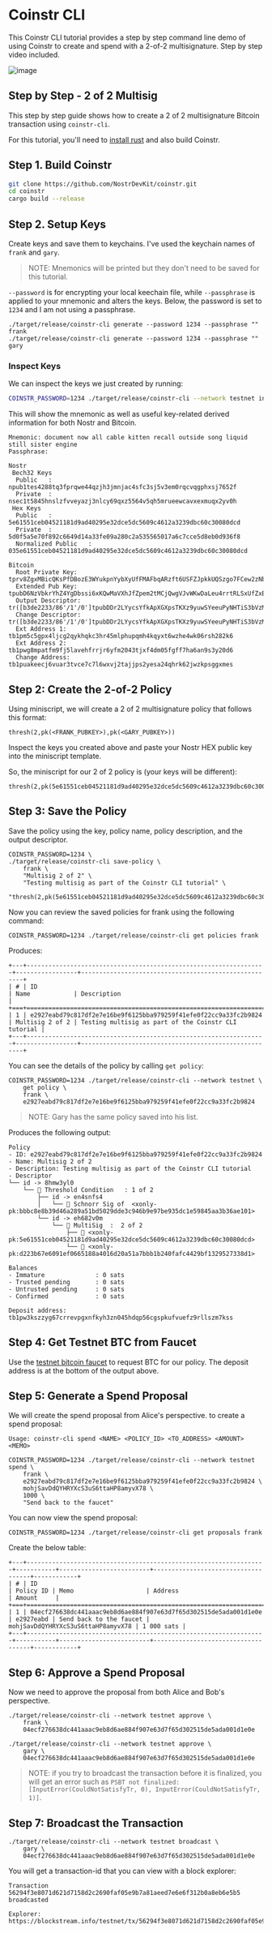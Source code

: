 # Coinstr CLI
This Coinstr CLI tutorial provides a step by step command line demo of using Coinstr to create and spend with a 2-of-2 multisignature. Step by step video included.

![image](coinstr-tutorial-usecases.png)


## Step by Step - 2 of 2 Multisig
This step by step guide shows how to create a 2 of 2 multisignature Bitcoin transaction using `coinstr-cli`. 

For this tutorial, you'll need to [install rust](https://rustup.rs) and also build Coinstr.

## Step 1. Build Coinstr
```bash
git clone https://github.com/NostrDevKit/coinstr.git
cd coinstr
cargo build --release
```

## Step 2. Setup Keys
Create keys and save them to keychains. I've used the keychain names of `frank` and `gary`.

> NOTE: Mnemonics will be printed but they don't need to be saved for this tutorial.

`--password` is for encrypting your local keechain file, while `--passphrase` is applied to your mnemonic and alters the keys. Below, the password is set to `1234` and I am not using a passphrase.

```
./target/release/coinstr-cli generate --password 1234 --passphrase "" frank
./target/release/coinstr-cli generate --password 1234 --passphrase "" gary
```

### Inspect Keys

We can inspect the keys we just created by running: 
```bash
COINSTR_PASSWORD=1234 ./target/release/coinstr-cli --network testnet inspect frank
```

This will show the mnemonic as well as useful key-related derived information for both Nostr and Bitcoin.

```
Mnemonic: document now all cable kitten recall outside song liquid still sister engine
Passphrase: 

Nostr
 Bech32 Keys
  Public   : npub1tes4288tq3fprqwe44qzjh3jmnjac4sfc3sj5v3em0rqcvqgphxsj7652f 
  Private  : nsec1t5845hnslzfvveyazj3nlcy69qxz5564v5qh5mrueewcavxexmuqx2yv0h 
 Hex Keys
  Public   : 5e61551ceb04521181d9ad40295e32dce5dc5609c4612a3239dbc60c30080dcd 
  Private  : 5d0f5a5e70f892c6649d14a33fe09a280c2a535565017a6c7cce5d8eb0d936f8 
  Normalized Public   : 035e61551ceb04521181d9ad40295e32dce5dc5609c4612a3239dbc60c30080dcd 

Bitcoin
  Root Private Key: tprv8ZgxMBicQKsPfDBozE3WYukpnYybXyUfFMAFbqARzft6USFZJpkkUQSzgo7FCew2zNbdbmnttL57qh3HLkBUd59TGonUBw2rTcENe8hMvLt
  Extended Pub Key: tpubD6NzVbkrYhZ4YgDbssi6xKQwMaVXhJfZpem2tMCjQwgVJvWKwDaLeu4rrtRLSxUfZxBpMHCgL7zEsbjTDx8FuttBq49Hvnfddxmw5wyWaq3
  Output Descriptor: tr([b3de2233/86'/1'/0']tpubDDr2LYycsYfkApXGXpsTKXz9yuwSYeeuPyNHTiS3bVzM3ab7CZifpVmk9CJxBa5Ueu5uakusH1NWWitQ1Kg8fwnVc6H9ad7RcSUSBx9GujA/0/*)#nhpcgk5a
  Change Descriptor: tr([b3de2233/86'/1'/0']tpubDDr2LYycsYfkApXGXpsTKXz9yuwSYeeuPyNHTiS3bVzM3ab7CZifpVmk9CJxBa5Ueu5uakusH1NWWitQ1Kg8fwnVc6H9ad7RcSUSBx9GujA/1/*)#zrye4ry9
  Ext Address 1: tb1pm5c5gpx4ljcg2qykhqkc3hr45mlphupqmh4kqyxt6wzhe4wk06rsh282k6
  Ext Address 2: tb1pwg8mpatfm9fj5lavehfrrjr6yfm2043tjxf4dm05fgff7ha6an9s3y20d6
  Change Address: tb1puakeecj6vuar3tvce7c7l6wxvj2tajjps2yesa24qhrk62jwzkpsggxmes
```

## Step 2: Create the 2-of-2 Policy
Using miniscript, we will create a 2 of 2 multisignature policy that follows this format: 
```
thresh(2,pk(<FRANK_PUBKEY>),pk(<GARY_PUBKEY>))
```

Inspect the keys you created above and paste your Nostr HEX public key into the miniscript template.

So, the miniscript for our 2 of 2 policy is (your keys will be different):
```
thresh(2,pk(5e61551ceb04521181d9ad40295e32dce5dc5609c4612a3239dbc60c30080dcd),pk(d223b67e6091ef0665188a4016d20a51a7bbb1b240fafc4429bf1329527338d1))
```

## Step 3: Save the Policy 
Save the policy using the key, policy name, policy description, and the output descriptor.

```
COINSTR_PASSWORD=1234 \
./target/release/coinstr-cli save-policy \
    frank \
    "Multisig 2 of 2" \
    "Testing multisig as part of the Coinstr CLI tutorial" \
    "thresh(2,pk(5e61551ceb04521181d9ad40295e32dce5dc5609c4612a3239dbc60c30080dcd),pk(d223b67e6091ef0665188a4016d20a51a7bbb1b240fafc4429bf1329527338d1))"
```

Now you can review the saved policies for frank using the following command: 
```
COINSTR_PASSWORD=1234 ./target/release/coinstr-cli get policies frank
```

Produces: 
```
+---+------------------------------------------------------------------+-----------------+------------------------------------------------------+
| # | ID                                                               | Name            | Description                                          |
+===+==================================================================+=================+======================================================+
| 1 | e2927eabd79c817df2e7e16be9f6125bba979259f41efe0f22cc9a33fc2b9824 | Multisig 2 of 2 | Testing multisig as part of the Coinstr CLI tutorial |
+---+------------------------------------------------------------------+-----------------+------------------------------------------------------+
```

You can see the details of the policy by calling `get policy`: 
```
COINSTR_PASSWORD=1234 ./target/release/coinstr-cli --network testnet \
    get policy \
    frank \
    e2927eabd79c817df2e7e16be9f6125bba979259f41efe0f22cc9a33fc2b9824
```

> NOTE: Gary has the same policy saved into his list.

Produces the following output: 
```
Policy
- ID: e2927eabd79c817df2e7e16be9f6125bba979259f41efe0f22cc9a33fc2b9824
- Name: Multisig 2 of 2
- Description: Testing multisig as part of the Coinstr CLI tutorial
- Descriptor
└── id -> 8hmw3yl0
    └── 👑 Threshold Condition   : 1 of 2 
        ├── id -> en4snfs4
        │   └── 🔑 Schnorr Sig of  <xonly-pk:bbbc8e8b39d46a289a51bd5029dde3c946b9e97be935dc1e59845aa3b36ae101>
        └── id -> eh682v0m
            └── 🤝 MultiSig  :  2 of 2
                ├── 🔑 <xonly-pk:5e61551ceb04521181d9ad40295e32dce5dc5609c4612a3239dbc60c30080dcd>
                └── 🔑 <xonly-pk:d223b67e6091ef0665188a4016d20a51a7bbb1b240fafc4429bf1329527338d1>

Balances
- Immature            	: 0 sats
- Trusted pending     	: 0 sats
- Untrusted pending   	: 0 sats
- Confirmed           	: 0 sats

Deposit address: tb1pw3kszzyg67crrevpgxnfkyh3zn045hdqp56cgspkufvuefz9rllszm7kss
```

## Step 4: Get Testnet BTC from Faucet
Use the [testnet bitcoin faucet](https://testnet-faucet.com/btc-testnet/) to request BTC for our policy. The deposit address is at the bottom of the output above.

## Step 5: Generate a Spend Proposal
We will create the spend proposal from Alice's perspective. to create a spend proposal: 
```
Usage: coinstr-cli spend <NAME> <POLICY_ID> <TO_ADDRESS> <AMOUNT> <MEMO>
```
```
COINSTR_PASSWORD=1234 ./target/release/coinstr-cli --network testnet spend \
    frank \
    e2927eabd79c817df2e7e16be9f6125bba979259f41efe0f22cc9a33fc2b9824 \
    mohjSavDdQYHRYXcS3uS6ttaHP8amyvX78 \
    1000 \
    "Send back to the faucet"
```
You can now view the spend proposal:
```
COINSTR_PASSWORD=1234 ./target/release/coinstr-cli get proposals frank
```
Create the below table: 
```
+---+------------------------------------------------------------------+-----------+-------------------------+------------------------------------+------------+
| # | ID                                                               | Policy ID | Memo                    | Address                            | Amount     |
+===+==================================================================+===========+=========================+====================================+============+
| 1 | 04ecf276638dc441aaac9eb8d6ae884f907e63d7f65d302515de5ada001d1e0e | e2927eabd | Send back to the faucet | mohjSavDdQYHRYXcS3uS6ttaHP8amyvX78 | 1 000 sats |
+---+------------------------------------------------------------------+-----------+-------------------------+------------------------------------+------------+
```

## Step 6: Approve a Spend Proposal
Now we need to approve the proposal from both Alice and Bob's perspective.
```
./target/release/coinstr-cli --network testnet approve \
    frank \
    04ecf276638dc441aaac9eb8d6ae884f907e63d7f65d302515de5ada001d1e0e

./target/release/coinstr-cli --network testnet approve \
    gary \
    04ecf276638dc441aaac9eb8d6ae884f907e63d7f65d302515de5ada001d1e0e
```

> NOTE: if you try to broadcast the transaction before it is finalized, you will get an error such as `PSBT not finalized: [InputError(CouldNotSatisfyTr, 0), InputError(CouldNotSatisfyTr, 1)]`.


## Step 7: Broadcast the Transaction
```
./target/release/coinstr-cli --network testnet broadcast \
    gary \
    04ecf276638dc441aaac9eb8d6ae884f907e63d7f65d302515de5ada001d1e0e
```

You will get a transaction-id that you can view with a block explorer: 
```
Transaction 56294f3e8071d621d7158d2c2690faf05e9b7a81aeed7e6e6f312b0a8eb6e5b5 broadcasted

Explorer: https://blockstream.info/testnet/tx/56294f3e8071d621d7158d2c2690faf05e9b7a81aeed7e6e6f312b0a8eb6e5b5 
```
